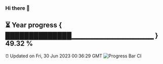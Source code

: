 ### Hi there 👋
⏳ Year progress { ██████████████▁▁▁▁▁▁▁▁▁▁▁▁▁▁▁▁ } 49.32 %
---
⏰ Updated on Fri, 30 Jun 2023 00:36:29 GMT
![Progress Bar CI](https://github.com/Moyi321/Moyi321/workflows/Progress%20Bar%20CI/badge.svg)
